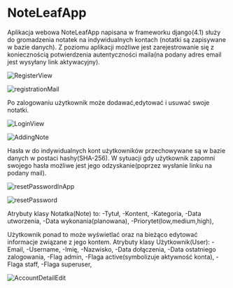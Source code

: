 # NoteLeafApp

Aplikacja webowa NoteLeafApp napisana w frameworku django(4.1) służy do gromadzenia notatek na indywidualnych kontach
(notatki są zapisywane w bazie danych). Z poziomu aplikacji możliwe jest zarejestrowanie się z 
koniecznością potwierdzenia autentyczności maila(na podany adres email jest wysyłany link aktywacyjny).

![RegisterView](https://user-images.githubusercontent.com/69354928/223404811-6397c58b-69a5-4ea1-a8c0-fe902ef2188b.png)

![registrationMail](https://user-images.githubusercontent.com/69354928/223405288-522a6f84-3add-4631-9772-5d86ea1dbd94.png)


Po zalogowaniu użytkownik może dodawać,edytować i usuwać swoje notatki.

![LoginView](https://user-images.githubusercontent.com/69354928/223404534-64b3f578-73c6-4344-8de3-015b29fd2374.png)


![AddingNote](https://user-images.githubusercontent.com/69354928/223404681-74efb65a-2d85-408d-b979-58a66a78bbfe.png)


Hasła w do indywidualnych kont użytkowników przechowywane są w bazie danych w postaci hashy(SHA-256).
W sytuacji gdy użytkownik zapomni swojego hasła możliwe jest jego odzyskanie(poprzez wysłanie linku na podany mail).

![resetPasswordInApp](https://user-images.githubusercontent.com/69354928/223405629-e4f34887-fd83-4267-a594-3298d9cee8c1.png)

![resetPassword](https://user-images.githubusercontent.com/69354928/223406026-72d838c9-1ccb-4489-915d-de4134d0b15c.png)



Atrybuty klasy Notatka(Note) to:
	-Tytuł,
	-Kontent,
	-Kategoria,
	-Data utworzenia,
	-Data wykonania(planowana),
	-Priorytet(low,medium,high),
	
	
Użytkownik ponad to może wyświetlać oraz na bieżąco edytować informacje związane z jego kontem.
Atrybuty klasy Użytkownik(User):
	-Email,
	-Username,
	-Imię,
	-Nazwisko,
	-Data dołączenia,
	-Data ostatniego zalogowania,
	-Flag admin,
	-Flaga active(symbolizuje aktywność konta),
	-Flaga staff,
	-Flaga superuser,
	
	
![AccountDetailEdit](https://user-images.githubusercontent.com/69354928/223406521-7dbc0825-8edf-415c-91f7-63c29db703c8.png)
	
